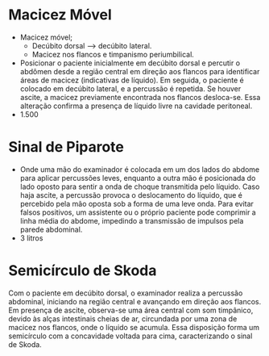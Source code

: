 # Macicez Móvel
- Macicez móvel; 
	- Decúbito dorsal --> decúbito lateral. 
	- Macicez nos flancos e timpanismo periumbilical. 
- Posicionar o paciente inicialmente em decúbito dorsal e percutir o abdômen desde a região central em direção aos flancos para identificar áreas de macicez (indicativas de líquido). Em seguida, o paciente é colocado em decúbito lateral, e a percussão é repetida. Se houver ascite, a macicez previamente encontrada nos flancos desloca-se. Essa alteração confirma a presença de líquido livre na cavidade peritoneal.
- 1.500
# Sinal de Piparote
- Onde uma mão do examinador é colocada em um dos lados do abdome para aplicar percussões leves, enquanto a outra mão é posicionada do lado oposto para sentir a onda de choque transmitida pelo líquido. Caso haja ascite, a percussão provoca o deslocamento do líquido, que é percebido pela mão oposta sob a forma de uma leve onda. Para evitar falsos positivos, um assistente ou o próprio paciente pode comprimir a linha média do abdome, impedindo a transmissão de impulsos pela parede abdominal.
- 3 litros
# Semicírculo de Skoda
Com o paciente em decúbito dorsal, o examinador realiza a percussão abdominal, iniciando na região central e avançando em direção aos flancos. Em presença de ascite, observa-se uma área central com som timpânico, devido às alças intestinais cheias de ar, circundada por uma zona de macicez nos flancos, onde o líquido se acumula. Essa disposição forma um semicírculo com a concavidade voltada para cima, caracterizando o sinal de Skoda.